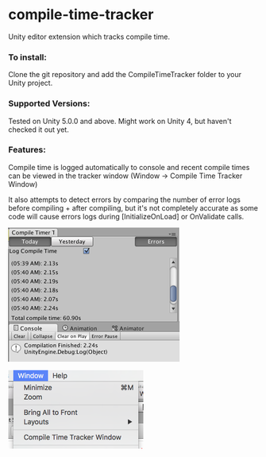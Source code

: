 # compile-time-tracker
Unity editor extension which tracks compile time.

### To install:
Clone the git repository and add the CompileTimeTracker folder to your Unity project.

### Supported Versions:
Tested on Unity 5.0.0 and above. Might work on Unity 4, but haven't checked it out yet.

### Features:
Compile time is logged automatically to console and recent compile times can be viewed in the tracker window (Window -> Compile Time Tracker Window)

It also attempts to detect errors by comparing the number of error logs before compiling + after compiling, but it's not completely accurate as some code will cause errors logs during [InitializeOnLoad] or OnValidate calls.

![Window Screenshot](WindowScreenshot.png)

![Menu Screenshot](MenuScreenshot.png)